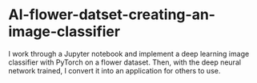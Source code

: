 # AI-flower-datset-creating-an-image-classifier

I work through a Jupyter notebook and implement a deep learning image classifier with PyTorch on a flower dataset. Then, with the deep 
neural network trained, I convert it into an application for others to use.
